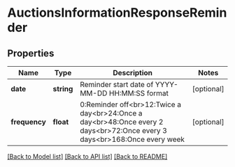 # AuctionsInformationResponseReminder

## Properties
Name | Type | Description | Notes
------------ | ------------- | ------------- | -------------
**date** | **string** | Reminder start date of YYYY-MM-DD HH:MM:SS format | [optional] 
**frequency** | **float** | 0:Reminder off&lt;br&gt;12:Twice a day&lt;br&gt;24:Once a day&lt;br&gt;48:Once every 2 days&lt;br&gt;72:Once every 3 days&lt;br&gt;168:Once every week | [optional] 

[[Back to Model list]](../README.md#documentation-for-models) [[Back to API list]](../README.md#documentation-for-api-endpoints) [[Back to README]](../README.md)


